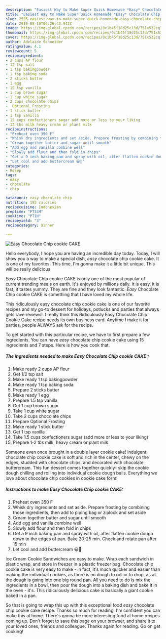 ```yaml
---
description: "Easiest Way to Make Super Quick Homemade *Easy* Chocolate Chip cookie CAKE"
title: "Easiest Way to Make Super Quick Homemade *Easy* Chocolate Chip cookie CAKE"
slug: 2555-easiest-way-to-make-super-quick-homemade-easy-chocolate-chip-cookie-cake
date: 2019-08-10T06:26:43.942Z
image: https://img-global.cpcdn.com/recipes/0c1b45f18d25c13d/751x532cq70/easy-chocolate-chip-cookie-cake-recipe-main-photo.jpg
thumbnail: https://img-global.cpcdn.com/recipes/0c1b45f18d25c13d/751x532cq70/easy-chocolate-chip-cookie-cake-recipe-main-photo.jpg
cover: https://img-global.cpcdn.com/recipes/0c1b45f18d25c13d/751x532cq70/easy-chocolate-chip-cookie-cake-recipe-main-photo.jpg
author: Adelaide Schneider
ratingvalue: 4.1
reviewcount: 5
recipeingredient:
- 2 cups AP flour
- 12 tsp salt
- 1 tsp bakingpowder
- 1 tsp baking soda
- 2 sticks butter
- 1 egg
- 15 tsp vanilla
- 1 cup brown sugar
- 1 cup white sugar
- 2 cups chocolate chips
-  Optional Frosting
- 1 stick butter
- 1 tsp vanilla
- 15 cups confectioners sugar add more or less to your liking
- 12 tbs milk heavy cream or plant milk
recipeinstructions:
- "Preheat oven 350 F"
- "Whisk dry ingredients and set aside. Prepare frosting by combining those ingredients, then add to piping bag or ziplock and set aside"
- "Cream together butter and sugar until smooth"
- "Add egg and vanilla combine well"
- "Slowly add flour and then fold in chips"
- "Get a 9 inch baking pan and spray with oil, after flatten cookie dough down to the edges of pan. Bake 20-25 min. Check and rotate pan after 15 min"
- "Let cool and add buttercream 😀🍪"
categories:
- Resep
tags:
- easy
- chocolate
- chip

katakunci: easy chocolate chip
nutrition: 193 calories
recipecuisine: Indonesian
preptime: "PT33M"
cooktime: "PT1H"
recipeyield: "3"
recipecategory: Dinner

---
```



![*Easy* Chocolate Chip cookie CAKE](https://img-global.cpcdn.com/recipes/0c1b45f18d25c13d/751x532cq70/easy-chocolate-chip-cookie-cake-recipe-main-photo.jpg)

Hello everybody, I hope you are having an incredible day today. Today, I will show you a way to make a special dish, *easy* chocolate chip cookie cake. It is one of my favorites. This time, I'm gonna make it a little bit unique. This will be really delicious.

*Easy* Chocolate Chip cookie CAKE is only one of the most popular of current trending meals on earth. It's enjoyed by millions daily. It is easy, it is fast, it tastes yummy. They are fine and they look fantastic. *Easy* Chocolate Chip cookie CAKE is something that I have loved my whole life.

This ridiculously easy chocolate chip cookie cake is one of our favorite recipes and my go-to dessert for holidays, potlucks and parties that always gets rave reviews!. I really think this Ridiculously Easy Chocolate Chip Cookie Cake recipe needs its own business card. Anytime I make it for parties, people ALWAYS ask for the recipe.


To get started with this particular recipe, we have to first prepare a few ingredients. You can have *easy* chocolate chip cookie cake using 15 ingredients and 7 steps. Here is how you cook that.

##### The ingredients needed to make *Easy* Chocolate Chip cookie CAKE::

1. Make ready 2 cups AP flour
1. Get 1/2 tsp salt
1. Make ready 1 tsp bakingpowder
1. Make ready 1 tsp baking soda
1. Prepare 2 sticks butter
1. Make ready 1 egg
1. Prepare 1.5 tsp vanilla
1. Get 1 cup brown sugar
1. Take 1 cup white sugar
1. Take 2 cups chocolate chips
1. Prepare  Optional Frosting
1. Make ready 1 stick butter
1. Get 1 tsp vanilla
1. Take 1.5 cups confectioners sugar (add more or less to your liking)
1. Prepare 1-2 tbs milk, heavy cream or plant milk


Someone even once brought in a double layer cookie cake! Indulgent chocolate chip cookie cake is soft and rich in the center, chewy on the edges, studded with chocolate chips, and decorated with chocolate buttercream. This fun dessert comes together quickly- skip the cookie dough chilling and rolling into individual cookie dough balls. Everything we love about chocolate chip cookies in cookie cake form! 

##### Instructions to make *Easy* Chocolate Chip cookie CAKE:

1. Preheat oven 350 F
1. Whisk dry ingredients and set aside. Prepare frosting by combining those ingredients, then add to piping bag or ziplock and set aside
1. Cream together butter and sugar until smooth
1. Add egg and vanilla combine well
1. Slowly add flour and then fold in chips
1. Get a 9 inch baking pan and spray with oil, after flatten cookie dough down to the edges of pan. Bake 20-25 min. Check and rotate pan after 15 min
1. Let cool and add buttercream 😀🍪


Ice Cream Cookie Sandwiches are easy to make. Wrap each sandwich in plastic wrap, and store in freezer in a plastic freezer bag. Chocolate chip cookie cake is very easy to make - in fact, it&#39;s much quicker and easier than making the individual cookies, as there is no dough to roll or to drop, as all the dough is going into one big round pan. All you need to do is mix the ingredients in a bowl, then pour the dough into a baking dish and bake it in the oven - it&#39;s. This ridiculously delicious cake is basically a giant cookie baked in a pan. 

So that is going to wrap this up with this exceptional food *easy* chocolate chip cookie cake recipe. Thanks so much for reading. I'm confident you can make this at home. There's gonna be more interesting food at home recipes coming up. Don't forget to save this page on your browser, and share it to your loved ones, friends and colleague. Thanks again for reading. Go on get cooking!
